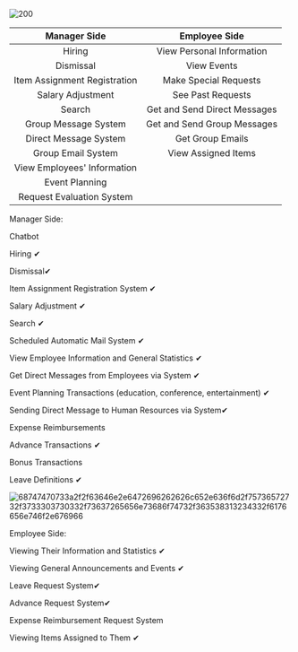 
![200](https://github.com/user-attachments/assets/bf8d6a6e-e26a-409d-b140-438fe54a14c2)

| Manager Side | Employee Side |
| :---: | :---: |
| Hiring | View Personal Information |
| Dismissal | View Events |
| Item Assignment Registration | Make Special Requests
| Salary Adjustment | See Past Requests |
| Search | Get and Send Direct Messages |
| Group Message System | Get and Send Group Messages |
| Direct Message System | Get Group Emails |
| Group Email System | View Assigned Items |
| View Employees' Information |
| Event Planning |
| Request Evaluation System |

Manager Side:

Chatbot 

Hiring ✔

Dismissal✔

Item Assignment Registration System ✔

Salary Adjustment ✔

Search ✔

Scheduled Automatic Mail System ✔

View Employee Information and General Statistics ✔

Get Direct Messages from Employees via System ✔ 


Event Planning Transactions (education, conference, entertainment) ✔

Sending Direct Message to Human Resources via System✔

Expense Reimbursements

Advance Transactions ✔

Bonus Transactions

Leave Definitions ✔


![68747470733a2f2f63646e2e6472696262626c652e636f6d2f75736572732f3733303730332f73637265656e73686f74732f363538313234332f6176656e746f2e676966](https://github.com/user-attachments/assets/60c0a490-ee2a-4e2c-891d-2170b0ba08f3)



Employee Side:


Viewing Their Information and Statistics ✔

Viewing General Announcements and Events ✔

Leave Request System✔

Advance Request System✔

Expense Reimbursement Request System

Viewing Items Assigned to Them ✔




